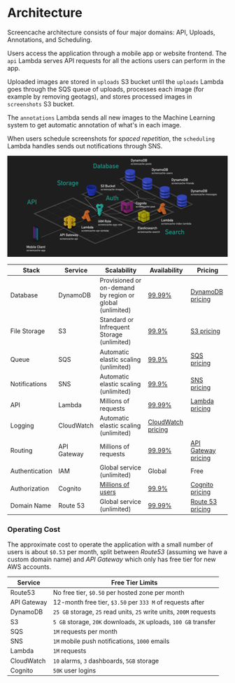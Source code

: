 # Architecture

Screencache architecture consists of four major domains: API, Uploads, Annotations, and Scheduling.

Users access the application through a mobile app or website frontend. The `api` Lambda serves API requests for all the actions users can perform in the app.

Uploaded images are stored in `uploads` S3 bucket until the `uploads` Lambda goes through the SQS queue of uploads, processes each image (for example by removing geotags), and stores processed images in `screenshots` S3 bucket.

The `annotations` Lambda sends all new images to the Machine Learning system to get automatic annotation of what's in each image.

When users schedule screenshots for *spaced repetition*, the `scheduling` Lambda handles sends out notifications through SNS.

<img src="./images/architecture.png" alt="architecture">

|Stack|Service|Scalability|Availability|Pricing|
|-|-|-|-|-|
|Database|DynamoDB|Provisioned or on-demand by region or global (unlimited)|[99.99%](https://aws.amazon.com/dynamodb/sla/)|[DynamoDB pricing](https://aws.amazon.com/dynamodb/pricing/)|
|File Storage|S3|Standard or Infrequent Storage (unlimited)|[99.9%](https://aws.amazon.com/s3/sla/)|[S3 pricing](https://aws.amazon.com/s3/pricing/)|
|Queue|SQS|Automatic elastic scaling (unlimited)|[99.9%](https://aws.amazon.com/messaging/sla/)|[SQS pricing](https://aws.amazon.com/sqs/pricing/)
|Notifications|SNS|Automatic elastic scaling (unlimited)|[99.9%](https://aws.amazon.com/messaging/sla)|[SNS pricing](https://aws.amazon.com/sns/pricing/)
|API|Lambda|Millions of requests|[99.99%](https://aws.amazon.com/lambda/sla/)|[Lambda pricing](https://aws.amazon.com/lambda/pricing/)|
|Logging|CloudWatch|Automatic elastic scaling (unlimited)|[CloudWatch pricing](https://aws.amazon.com/cloudwatch/pricing/)|
|Routing|API Gateway|Millions of requests|[99.99%](https://aws.amazon.com/api-gateway/sla/)|[API Gateway pricing](https://aws.amazon.com/api-gateway/pricing/)|
|Authentication|IAM|Global service (unlimited)|Global|Free
|Authorization|Cognito|[Millions of users](https://docs.aws.amazon.com/cognito/latest/developerguide/limits.html)|[99.9%](https://aws.amazon.com/cognito/sla/)|[Cognito pricing](https://aws.amazon.com/cognito/pricing/)|
|Domain Name|Route 53|Global service (unlimited)|[99.99%](https://aws.amazon.com/route53/sla/)|[Route 53 pricing](https://aws.amazon.com/route53/pricing/)|

### Operating Cost

The approximate cost to operate the application with a small number of users is about `$0.53` per month, split between *Route53* (assuming we have a custom domain name) and *API Gateway* which only has free tier for new AWS accounts.

|Service|Free Tier Limits|
|-|-|
|Route53|No free tier, `$0.50` per hosted zone per month|
|API Gateway|12-month free tier, `$3.50` per `333 M` of requests after|
|DynamoDB|`25 GB` storage, `25` read units, `25` write units, `200M` requests|
|S3|`5 GB` storage, `20K` downloads, `2K` uploads, `100 GB` transfer|
|SQS|`1M` requests per month|
|SNS|`1M` mobile push notifications, `1000` emails|
|Lambda|`1M` requests|
|CloudWatch|`10` alarms, `3` dashboards, `5GB` storage|
|Cognito|`50K` user logins|
